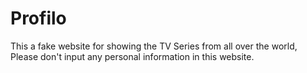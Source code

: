 # Profilo
This a fake website for showing the TV Series from all over the world, Please don't input any personal information in this website.